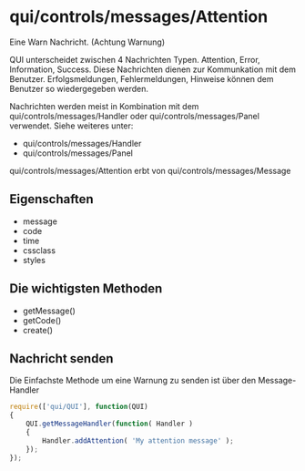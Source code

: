 # qui/controls/messages/Attention

Eine Warn Nachricht. (Achtung Warnung)

QUI unterscheidet zwischen 4 Nachrichten Typen. Attention, Error, Information, Success.
Diese Nachrichten dienen zur Kommunkation mit dem Benutzer.
Erfolgsmeldungen, Fehlermeldungen, Hinweise können dem Benutzer so wiedergegeben werden.

Nachrichten werden meist in Kombination mit dem qui/controls/messages/Handler oder qui/controls/messages/Panel verwendet.
Siehe weiteres unter:

+ qui/controls/messages/Handler
+ qui/controls/messages/Panel

qui/controls/messages/Attention erbt von qui/controls/messages/Message


## Eigenschaften

+ message
+ code
+ time
+ cssclass
+ styles

## Die wichtigsten Methoden

+ getMessage()
+ getCode()
+ create()


## Nachricht senden

Die Einfachste Methode um eine Warnung zu senden ist über den Message-Handler

```javascript
require(['qui/QUI'], function(QUI)
{
    QUI.getMessageHandler(function( Handler )
    {
        Handler.addAttention( 'My attention message' );
    });
});
```
